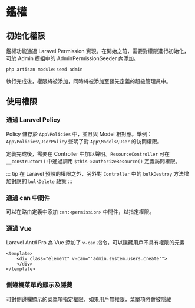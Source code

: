 # 鑑權

## 初始化權限

鑑權功能通過 Laravel Permission 實現。在開始之前，需要對權限進行初始化，可於 Admin 模組中的 AdminPermissionSeeder 內添加。

```shell
php artisan module:seed admin
```

執行完成後，權限將被添加，同時將被添加至預先定義的超級管理員中。

## 使用權限

### 通過 Laravel Policy

Policy 儲存於 `App\Policies` 中，並且與 Model 相對應。舉例： `App\Policies\UserPolicy` 聲明了對 `App\Models\User` 的訪問權限。

定義完成後，需要在 Controller 中加以聲明。`ResourceController` 可在 `__constructor()` 中通過調用 `$this->authorizeResource()` 定義訪問權限。


::: tip
在 Laravel 預設的權限之外，另外對 `Controller` 中的 `bulkDestroy` 方法增加對應的 `bulkDelete` 政策
:::

### 通過 can 中間件

可以在路由定義中添加 `can:<permission>` 中間件，以指定權限。

### 通過 Vue

Laravel Antd Pro 為 Vue 添加了 `v-can` 指令，可以隱藏用戶不具有權限的元素

```vue
<template>
    <div class="element" v-can="'admin.system.users.create'">
    </div>
</template>
```

### 側邊欄菜單的顯示及隱藏

可對側邊欄顯示的菜單項指定權限，如果用戶無權限，菜單項將會被隱藏